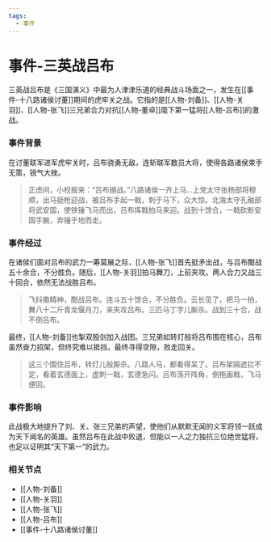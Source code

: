 ```yaml
---
tags:
  - 事件
---
```

# 事件-三英战吕布

三英战吕布是《三国演义》中最为人津津乐道的经典战斗场面之一，发生在[[事件-十八路诸侯讨董]]期间的虎牢关之战。它指的是[[人物-刘备]]、[[人物-关羽]]、[[人物-张飞]]三兄弟合力对抗[[人物-董卓]]麾下第一猛将[[人物-吕布]]的激战。

### 事件背景

在讨董联军进军虎牢关时，吕布骁勇无敌，连斩联军数员大将，使得各路诸侯束手无策，锐气大挫。

> 正虑间，小校报来：“吕布搦战。”八路诸侯一齐上马...上党太守张杨部将穆顺，出马挺枪迎战，被吕布手起一戟，刺于马下，众大惊。北海太守孔融部将武安国，使铁锤飞马而出，吕布挥戟拍马来迎。战到十馀合，一戟砍断安国手腕，弃锤于地而走。

### 事件经过

在诸侯们面对吕布的武力一筹莫展之际，[[人物-张飞]]首先挺矛出战，与吕布酣战五十余合，不分胜负。随后，[[人物-关羽]]拍马舞刀，上前夹攻。两人合力又战三十回合，依然无法战胜吕布。

> 飞抖擞精神，酣战吕布。连斗五十馀合，不分胜负。云长见了，把马一拍，舞八十二斤青龙偃月刀，来夹攻吕布。三匹马丁字儿厮杀。战到三十合，战不倒吕布。

最终，[[人物-刘备]]也掣双股剑加入战团。三兄弟如转灯般将吕布围在核心，吕布虽然奋力招架，但终究难以抵挡，最终寻得空隙，败走回关。 

> 这三个围住吕布，转灯儿般厮杀。八路人马，都看得呆了。吕布架隔遮拦不定，看着玄德面上，虚刺一戟，玄德急闪。吕布荡开阵角，倒拖画戟，飞马便回。

### 事件影响

此战极大地提升了刘、关、张三兄弟的声望，使他们从默默无闻的义军将领一跃成为天下闻名的英雄。虽然吕布在此战中败退，但能以一人之力独抗三位绝世猛将，也足以证明其“天下第一”的武力。

### 相关节点
- [[人物-刘备]]
- [[人物-关羽]]
- [[人物-张飞]]
- [[人物-吕布]]
- [[事件-十八路诸侯讨董]]

